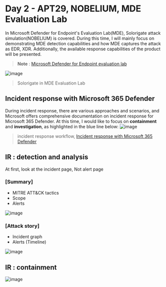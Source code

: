 # Day 2 - APT29, NOBELIUM, MDE Evaluation Lab
In Microsoft Defender for Endpoint's Evaluation Lab(MDE), Solorigate attack simulation(NOBELIUM) is covered. During this time, I will mainly focus on demonstrating MDE detection capabilities and how MDE captures the attack as EDR, XDR. Additionally, the available response capabilities of the product will be presented.
> **Note** : [Microsoft Defender for Endpoint evaluation lab](https://learn.microsoft.com/en-us/microsoft-365/security/defender-endpoint/evaluation-lab?view=o365-worldwid)

![image](https://user-images.githubusercontent.com/120234772/231689408-6805a007-69c2-46db-a834-f11e7a5d1870.png)
> Solorigate in MDE Evaluation Lab

## Incident response with Microsoft 365 Defender
During incident response, there are various approaches and scenarios, and Microsoft offers comprehensive documentation on incident response for Microsoft 365 Defender. At this time, I would like to focus on **containment** and **investigation**, as highlighted in the blue line below:
![image](https://user-images.githubusercontent.com/120234772/231698357-8ba1ef53-4c19-4ca8-9eba-0aba46681b06.png)
> incident response workflow, [Incident response with Microsoft 365 Defender](https://learn.microsoft.com/en-us/microsoft-365/security/defender/incidents-overview?view=o365-worldwide)

## IR : detection and analysis
At first, look at the incident page, Not alert page
### [Summary]
- MITRE ATT&CK tactics
- Scope
- Alerts

![image](https://user-images.githubusercontent.com/120234772/231690987-4217eeac-d14d-4010-9f41-9fb1dcf3e753.png)

### [Attack story]
- Incident graph
- Alerts (Timeline)

![image](https://user-images.githubusercontent.com/120234772/231691509-6e35beeb-38f2-4925-bb21-3317bfcc8a42.png)


## IR : containment
![image](https://user-images.githubusercontent.com/120234772/231694802-1e1d1255-5436-4535-9853-052a2f7a0826.png)
